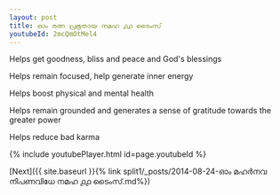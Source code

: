 ```yaml
---
layout: post
title: ഓം രത്ന പ്രഭൂതായ നമഹ ൧൧ ടൈംസ്
youtubeId: 2mcQmOtMel4
---
```

 
 
Helps get goodness, bliss and peace and God's blessings
 
Helps remain focused, help generate inner energy 
 
Helps boost physical and mental health 
 
Helps remain grounded and generates a sense of gratitude towards the greater power 
 
Helps reduce bad karma
 
 
 
 


{% include youtubePlayer.html id=page.youtubeId %}
 
[Next]({{ site.baseurl }}{% link  split1/_posts/2014-08-24-ഓം മഹർനവ നിപണവിധേ നമഹ ൧൧ ടൈംസ്.md%})
 
